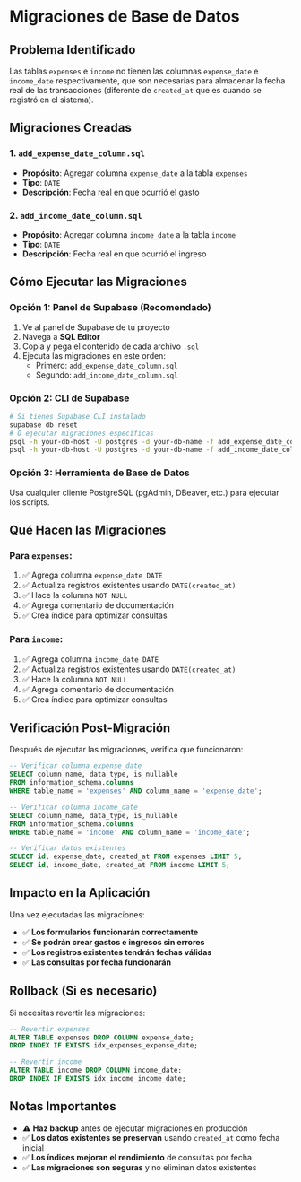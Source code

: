 # Migraciones de Base de Datos

## Problema Identificado
Las tablas `expenses` e `income` no tienen las columnas `expense_date` e `income_date` respectivamente, que son necesarias para almacenar la fecha real de las transacciones (diferente de `created_at` que es cuando se registró en el sistema).

## Migraciones Creadas

### 1. `add_expense_date_column.sql`
- **Propósito**: Agregar columna `expense_date` a la tabla `expenses`
- **Tipo**: `DATE`
- **Descripción**: Fecha real en que ocurrió el gasto

### 2. `add_income_date_column.sql`
- **Propósito**: Agregar columna `income_date` a la tabla `income`
- **Tipo**: `DATE`
- **Descripción**: Fecha real en que ocurrió el ingreso

## Cómo Ejecutar las Migraciones

### Opción 1: Panel de Supabase (Recomendado)
1. Ve al panel de Supabase de tu proyecto
2. Navega a **SQL Editor**
3. Copia y pega el contenido de cada archivo `.sql`
4. Ejecuta las migraciones en este orden:
   - Primero: `add_expense_date_column.sql`
   - Segundo: `add_income_date_column.sql`

### Opción 2: CLI de Supabase
```bash
# Si tienes Supabase CLI instalado
supabase db reset
# O ejecutar migraciones específicas
psql -h your-db-host -U postgres -d your-db-name -f add_expense_date_column.sql
psql -h your-db-host -U postgres -d your-db-name -f add_income_date_column.sql
```

### Opción 3: Herramienta de Base de Datos
Usa cualquier cliente PostgreSQL (pgAdmin, DBeaver, etc.) para ejecutar los scripts.

## Qué Hacen las Migraciones

### Para `expenses`:
1. ✅ Agrega columna `expense_date DATE`
2. ✅ Actualiza registros existentes usando `DATE(created_at)`
3. ✅ Hace la columna `NOT NULL`
4. ✅ Agrega comentario de documentación
5. ✅ Crea índice para optimizar consultas

### Para `income`:
1. ✅ Agrega columna `income_date DATE`
2. ✅ Actualiza registros existentes usando `DATE(created_at)`
3. ✅ Hace la columna `NOT NULL`
4. ✅ Agrega comentario de documentación
5. ✅ Crea índice para optimizar consultas

## Verificación Post-Migración

Después de ejecutar las migraciones, verifica que funcionaron:

```sql
-- Verificar columna expense_date
SELECT column_name, data_type, is_nullable 
FROM information_schema.columns 
WHERE table_name = 'expenses' AND column_name = 'expense_date';

-- Verificar columna income_date
SELECT column_name, data_type, is_nullable 
FROM information_schema.columns 
WHERE table_name = 'income' AND column_name = 'income_date';

-- Verificar datos existentes
SELECT id, expense_date, created_at FROM expenses LIMIT 5;
SELECT id, income_date, created_at FROM income LIMIT 5;
```

## Impacto en la Aplicación

Una vez ejecutadas las migraciones:
- ✅ **Los formularios funcionarán correctamente**
- ✅ **Se podrán crear gastos e ingresos sin errores**
- ✅ **Los registros existentes tendrán fechas válidas**
- ✅ **Las consultas por fecha funcionarán**

## Rollback (Si es necesario)

Si necesitas revertir las migraciones:

```sql
-- Revertir expenses
ALTER TABLE expenses DROP COLUMN expense_date;
DROP INDEX IF EXISTS idx_expenses_expense_date;

-- Revertir income
ALTER TABLE income DROP COLUMN income_date;
DROP INDEX IF EXISTS idx_income_income_date;
```

## Notas Importantes

- ⚠️ **Haz backup** antes de ejecutar migraciones en producción
- ✅ **Los datos existentes se preservan** usando `created_at` como fecha inicial
- ✅ **Los índices mejoran el rendimiento** de consultas por fecha
- ✅ **Las migraciones son seguras** y no eliminan datos existentes
